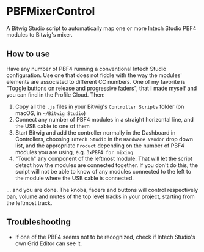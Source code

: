 # PBFMixerControl
 A Bitwig Studio script to automatically map one or more Intech Studio PBF4 modules to Bitwig's mixer.

## How to use
Have any number of PBF4 running a conventional Intech Studio configuration. Use one that does not fiddle with the way the modules' elements are associated to different CC numbers. One of my favorite is "Toggle buttons on release and progressive faders", that I made myself and you can find in the Profile Cloud. Then:

1. Copy all the `.js` files in your Bitwig's `Controller Scripts` folder (on macOS, in `~/Bitwig Studio`)
2. Connect any number of PBF4 modules in a straight horizontal line, and the USB cable to one of them
3. Start Bitwig and add the controller normally in the Dashboard in Controllers, choosing `Intech Studio` in the `Hardware Vendor` drop down list, and the appropriate `Product` depending on the number of PBF4 modules you are using, e.g. `3xPBF4 for mixing`
4. "Touch" any component of the leftmost module. That will let the script detect how the modules are connected together. If you don't do this, the script will not be able to know of any modules connected to the left to the module where the USB cable is connected.

... and you are done. The knobs, faders and buttons will control respectively pan, volume and mutes of the top level tracks in your project, starting from the leftmost track.

## Troubleshooting
- If one of the PBF4 seems not to be recognized, check if Intech Studio's own Grid Editor can see it.
